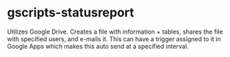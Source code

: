 gscripts-statusreport
==================

Utilizes Google Drive. Creates a file with information + tables, shares the file with specified users, and e-mails it. This can have a trigger assigned to it in Google Apps which makes this auto send at a specified interval.
